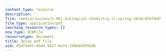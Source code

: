 ```yaml
---
content_type: resource
description: ''
file: /media/courses/5-08j-biological-chemistry-ii-spring-2016/d54fdeb5bbdd941f0a742486d4305b06_0mdGZG9DDJY.pdf
file_type: application/pdf
learning_resource_types: []
ocw_type: OCWFile
resourcetype: Document
title: 3play pdf file
uid: d54fdeb5-bbdd-941f-0a74-2486d4305b06
---
```

